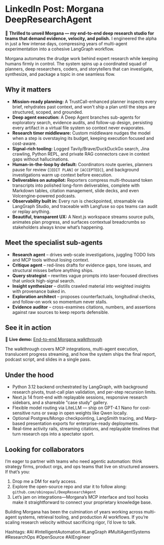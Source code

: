 # LinkedIn Post: Morgana DeepResearchAgent

🚀 **Thrilled to unveil Morgana — my end-to-end deep research studio for teams that demand evidence, velocity, and polish.** I engineered the alpha in just a few intense days, compressing years of multi-agent experimentation into a cohesive LangGraph workflow.

Morgana automates the drudge work behind expert research while keeping humans firmly in control. The system spins up a coordinated squad of planners, deep researchers, coders, and storytellers that can investigate, synthesize, and package a topic in one seamless flow.

## Why it matters

- **Mission-ready planning:** A TrustCall-enhanced planner inspects every brief, rehydrates past context, and won't ship a plan until the steps are structured, scoped, and grounded.
- **Deep agent execution:** A Deep Agent branches sub-agents for exploratory search, evidence audits, and follow-up design, persisting every artifact in a virtual file system so context never evaporates.
- **Research timer middleware:** Custom middleware nudges the model when a step is overstaying its budget, keeping execution focused and cost-aware.
- **Signal-rich tooling:** Logged Tavily/Brave/DuckDuckGo search, Jina crawling, Python REPL, and private RAG connectors cave in context gaps without hallucinations.
- **Human-in-the-loop by default:** Coordinators route queries, planners pause for review (`[EDIT PLAN]` or `[ACCEPTED]`), and background investigations warm up context before execution.
- **Deliverables on autopilot:** Reporters compress multi-thousand token transcripts into polished long-form deliverables, complete with Markdown tables, citation management, slide decks, and even Volcengine-powered podcasts.
- **Observability built in:** Every run is checkpointed, streamable via LangGraph Studio, and traceable with Langfuse so ops teams can audit or replay anything.
- **Beautiful, transparent UX:** A Next.js workspace streams source pulls, animates plan progress, and surfaces contextual breadcrumbs so stakeholders always know what’s happening.

## Meet the specialist sub-agents

- **Research agent** – drives web-scale investigations, juggling TODO lists and MCP tools without losing context.
- **Critique agent** – red-lines drafts for evidence gaps, tone issues, and structural misses before anything ships.
- **Query strategist** – rewrites vague prompts into laser-focused directives that unlock high-signal search.
- **Insight synthesizer** – distills crawled material into weighted insights with provenance baked in.
- **Exploration architect** – proposes counterfactuals, longitudinal checks, and follow-on work so momentum never stalls.
- **Evidence auditor** – cross-examines citations, numbers, and assertions against raw sources to keep reports defensible.

## See it in action

🎥 **Live demo:** [End-to-end Morgana walkthrough](https://deep-research-agent-taupe.vercel.app/)

The walkthrough covers MCP integrations, multi-agent execution, translucent progress streaming, and how the system ships the final report, podcast script, and slides in a single pass.

## Under the hood

- Python 3.12 backend orchestrated by LangGraph, with background research pivots, trust-call plan validation, and per-step recursion limits.
- Next.js 14 front-end with replayable sessions, responsive research sidebars, and a shareable "case study" gallery.
- Flexible model routing via LiteLLM — ship on GPT-4.1 Nano for cost-sensitive runs or swap in open weights like Qwen locally.
- Optional Postgres/Mongo checkpointing, LangSmith tracing, and Marp-based presentation exports for enterprise-ready deployments.
- Real-time activity rails, streaming citations, and replayable timelines that turn research ops into a spectator sport.

## Looking for collaborators

I’m eager to partner with teams who need agentic automation: think strategy firms, product orgs, and ops teams that live on structured answers. If that’s you:

1. Drop me a DM for early access.
2. Explore the open-source repo and star it to follow along: `github.com/obinopaul/DeepResearchAgent`
3. Let’s jam on integrations—Morgana’s MCP interface and tool hooks make it straightforward to connect your proprietary knowledge base.

Building Morgana has been the culmination of years working across multi-agent systems, retrieval tooling, and production AI workflows. If you’re scaling research velocity without sacrificing rigor, I’d love to talk.

Hashtags: #AI #IntelligentAutomation #LangGraph #MultiAgentSystems #ResearchOps #OpenSource #AIEngineer

